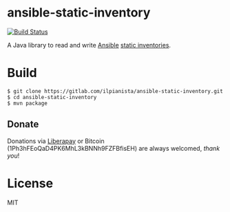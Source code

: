 ansible-static-inventory
========================

[![Build Status](https://gitlab.com/ilpianista/ansible-static-inventory/badges/master/build.svg)](https://gitlab.com/ilpianista/ansible-static-inventory/pipelines)

A Java library to read and write [Ansible](https://www.ansible.com/) [static inventories](https://docs.ansible.com/ansible/intro_inventory.html).

# Build

    $ git clone https://gitlab.com/ilpianista/ansible-static-inventory.git
    $ cd ansible-static-inventory
    $ mvn package

## Donate

Donations via [Liberapay](https://liberapay.com/ilpianista) or Bitcoin (1Ph3hFEoQaD4PK6MhL3kBNNh9FZFBfisEH) are always welcomed, _thank you_!

# License

MIT
